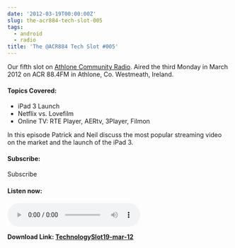 ```yaml
---
date: '2012-03-19T00:00:00Z'
slug: the-acr884-tech-slot-005
tags:
  - android
  - radio
title: 'The @ACR884 Tech Slot #005'
---
```


Our fifth slot on [Athlone Community Radio][]. Aired the third Monday in March
2012 on ACR 88.4FM in Athlone, Co. Westmeath, Ireland.

#### Topics Covered:

- iPad 3 Launch
- Netflix vs. Lovefilm
- Online TV: RTE Player, AERtv, 3Player, Filmon

In this episode Patrick and Neil discuss the most popular streaming video on the
market and the launch of the iPad 3.

#### Subscribe:

<a href="http://itunes.apple.com/ie/podcast//id494862406" target="_blank"><img title="iTunes Podcast Button" src="http://dueyfinster.files.wordpress.com/2012/01/itunes_podcast.gif?w=80&amp;h=15" alt="Subscribe to ACR884 Tech Slot in iTunes!" width="80" height="15" /></a>  
<br />
<a href="http://feeds.feedburner.com/acr884tech" target="_blank"><img src="http://dueyfinster.files.wordpress.com/2012/01/podcast_rss_button.gif?w=627" alt="" /></a>

#### Listen now:

<audio controls="controls">
  <source src="http://dueyfinster.files.wordpress.com/2012/03/technologyslot19-mar-12.mp3" type="audio/mp3" />
  Your browser does not support the audio tag.
</audio>

<strong></strong><strong>Download
Link: <a href="http://dueyfinster.files.wordpress.com/2012/03/technologyslot19-mar-12.mp3">TechnologySlot19-mar-12</a></strong>

[Athlone Community Radio]:
  http://athlonecommunityradio.ie/
  'Athlone Community Radio'
